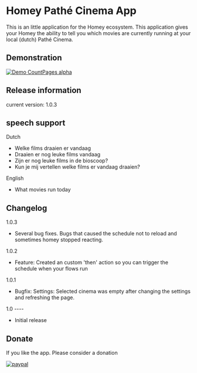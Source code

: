 # Homey Pathé Cinema App

This is an little application for the Homey ecosystem. This application gives your Homey the ability to tell you which movies are currently running at your local (dutch) Pathé Cinema. 

## Demonstration

[![Demo CountPages alpha](https://j.gifs.com/M8g7P5.gif)](https://youtu.be/JJ8ExAa1GQA)

## Release information
current version: 1.0.3

## speech support

Dutch

* Welke films draaien er vandaag
* Draaien er nog leuke films vandaag
* Zijn er nog leuke films in de bioscoop?
* Kun je mij vertellen welke films er vandaag draaien?

English
* What movies run today

## Changelog

1.0.3
* Several bug fixes. Bugs that caused the schedule not to reload and sometimes homey stopped reacting.

1.0.2
* Feature: Created an custom 'then' action so you can trigger the schedule when your flows run

1.0.1 
* Bugfix: Settings: Selected cinema was empty after changing the settings and refreshing the page.

1.0 ----
* Initial release

## Donate

If you like the app. Please consider a donation

[![paypal](https://www.paypal.com/en_US/i/btn/btn_donateCC_LG.gif)](https://www.paypal.com/cgi-bin/webscr?cmd=_s-xclick&hosted_button_id=Q67ZKATD9QVLY)